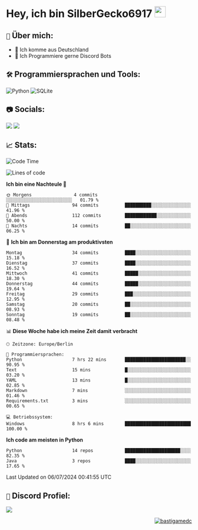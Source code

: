 # Hey, ich bin SilberGecko6917 <img src="https://raw.githubusercontent.com/MartinHeinz/MartinHeinz/master/wave.gif" width="30px">

## `📌` Über mich:
- 📍 Ich komme aus Deutschland
- 📝 Ich Programmiere gerne Discord Bots

## `🛠️` Programmiersprachen und Tools:
![Python](https://img.shields.io/badge/python-3670A0?style=for-the-badge&logo=python&logoColor=ffdd54)
![SQLite](https://img.shields.io/badge/sqlite-%2307405e.svg?style=for-the-badge&logo=sqlite&logoColor=white)


## `📷` Socials:  
[![](https://img.shields.io/youtube/channel/subscribers/UCf83BJ6BdAFoU1zViGFuWlg?style=for-the-badge&logo=youtube&label=YouTube&color=red)](https://youtube.com/@gecko_tv) [![](https://img.shields.io/twitch/status/silbergecko_tv?style=for-the-badge&logo=twitch&logoColor=white&color=purple)](https://twitch.tv/silbergecko_tv)


## `📈` Stats:
<!--START_SECTION:waka-->
![Code Time](http://img.shields.io/badge/Code%20Time-46%20hrs%2057%20mins-blue)

![Lines of code](https://img.shields.io/badge/Seit%20Hallo%20Welt%20habe%20ich%20geschrieben-18.3%20thousand%20Codezeilen-blue)

**Ich bin eine Nachteule 🦉** 

```text
🌞 Morgens                4 commits           ░░░░░░░░░░░░░░░░░░░░░░░░░   01.79 % 
🌆 Mittags                94 commits          ██████████░░░░░░░░░░░░░░░   41.96 % 
🌃 Abends                 112 commits         ████████████░░░░░░░░░░░░░   50.00 % 
🌙 Nachts                 14 commits          ██░░░░░░░░░░░░░░░░░░░░░░░   06.25 % 
```
📅 **Ich bin am Donnerstag am produktivsten** 

```text
Montag                   34 commits          ████░░░░░░░░░░░░░░░░░░░░░   15.18 % 
Dienstag                 37 commits          ████░░░░░░░░░░░░░░░░░░░░░   16.52 % 
Mittwoch                 41 commits          █████░░░░░░░░░░░░░░░░░░░░   18.30 % 
Donnerstag               44 commits          █████░░░░░░░░░░░░░░░░░░░░   19.64 % 
Freitag                  29 commits          ███░░░░░░░░░░░░░░░░░░░░░░   12.95 % 
Samstag                  20 commits          ██░░░░░░░░░░░░░░░░░░░░░░░   08.93 % 
Sonntag                  19 commits          ██░░░░░░░░░░░░░░░░░░░░░░░   08.48 % 
```


📊 **Diese Woche habe ich meine Zeit damit verbracht** 

```text
🕑︎ Zeitzone: Europe/Berlin

💬 Programmiersprachen: 
Python                   7 hrs 22 mins       ███████████████████████░░   90.95 % 
Text                     15 mins             █░░░░░░░░░░░░░░░░░░░░░░░░   03.20 % 
YAML                     13 mins             █░░░░░░░░░░░░░░░░░░░░░░░░   02.85 % 
Markdown                 7 mins              ░░░░░░░░░░░░░░░░░░░░░░░░░   01.46 % 
Requirements.txt         3 mins              ░░░░░░░░░░░░░░░░░░░░░░░░░   00.65 % 

💻 Betriebssystem: 
Windows                  8 hrs 6 mins        █████████████████████████   100.00 % 
```

**Ich code am meisten in Python** 

```text
Python                   14 repos            █████████████████████░░░░   82.35 % 
Java                     3 repos             ████░░░░░░░░░░░░░░░░░░░░░   17.65 % 
```




 Last Updated on 06/07/2024 00:41:55 UTC
<!--END_SECTION:waka-->

## `🔎` Discord Profiel:
<a href="https://discord.com/users/753974250968186901"><img src="https://lanyard.cnrad.dev/api/753974250968186901"><p/>

<p align="right">
  <img align="center" src="https://komarev.com/ghpvc/?username=SilberGecko6917&label=Profile%20views&color=0e75b6&style=flat" alt="bastigamedc"/>
</p>
